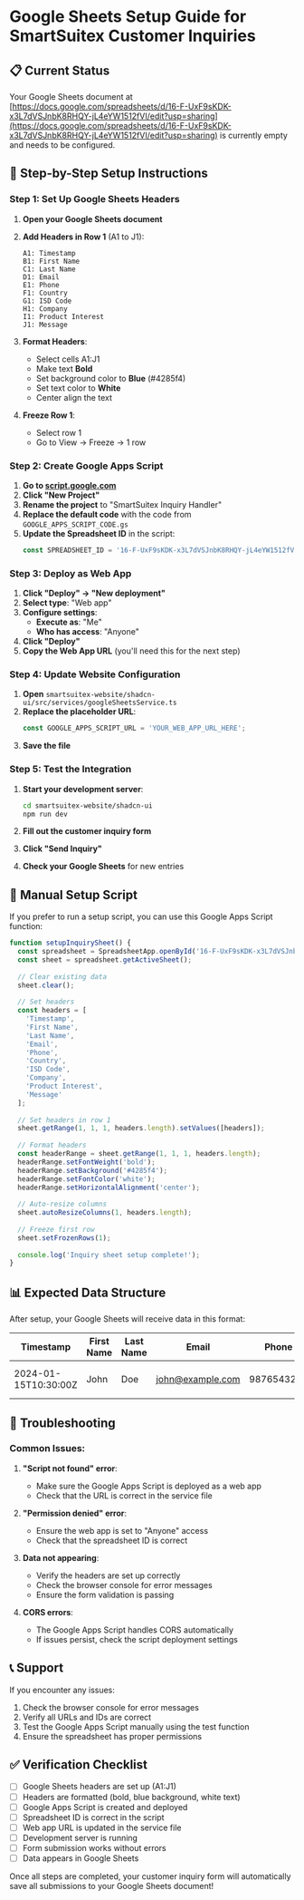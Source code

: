 # Google Sheets Setup Guide for SmartSuitex Customer Inquiries

## 📋 Current Status
Your Google Sheets document at [https://docs.google.com/spreadsheets/d/16-F-UxF9sKDK-x3L7dVSJnbK8RHQY-jL4eYW1512fVI/edit?usp=sharing](https://docs.google.com/spreadsheets/d/16-F-UxF9sKDK-x3L7dVSJnbK8RHQY-jL4eYW1512fVI/edit?usp=sharing) is currently empty and needs to be configured.

## 🚀 Step-by-Step Setup Instructions

### Step 1: Set Up Google Sheets Headers

1. **Open your Google Sheets document**
2. **Add Headers in Row 1** (A1 to J1):
   ```
   A1: Timestamp
   B1: First Name
   C1: Last Name
   D1: Email
   E1: Phone
   F1: Country
   G1: ISD Code
   H1: Company
   I1: Product Interest
   J1: Message
   ```

3. **Format Headers**:
   - Select cells A1:J1
   - Make text **Bold**
   - Set background color to **Blue** (#4285f4)
   - Set text color to **White**
   - Center align the text

4. **Freeze Row 1**:
   - Select row 1
   - Go to View → Freeze → 1 row

### Step 2: Create Google Apps Script

1. **Go to [script.google.com](https://script.google.com)**
2. **Click "New Project"**
3. **Rename the project** to "SmartSuitex Inquiry Handler"
4. **Replace the default code** with the code from `GOOGLE_APPS_SCRIPT_CODE.gs`
5. **Update the Spreadsheet ID** in the script:
   ```javascript
   const SPREADSHEET_ID = '16-F-UxF9sKDK-x3L7dVSJnbK8RHQY-jL4eYW1512fVI';
   ```

### Step 3: Deploy as Web App

1. **Click "Deploy" → "New deployment"**
2. **Select type**: "Web app"
3. **Configure settings**:
   - **Execute as**: "Me"
   - **Who has access**: "Anyone"
4. **Click "Deploy"**
5. **Copy the Web App URL** (you'll need this for the next step)

### Step 4: Update Website Configuration

1. **Open** `smartsuitex-website/shadcn-ui/src/services/googleSheetsService.ts`
2. **Replace the placeholder URL**:
   ```typescript
   const GOOGLE_APPS_SCRIPT_URL = 'YOUR_WEB_APP_URL_HERE';
   ```
3. **Save the file**

### Step 5: Test the Integration

1. **Start your development server**:
   ```bash
   cd smartsuitex-website/shadcn-ui
   npm run dev
   ```

2. **Fill out the customer inquiry form**
3. **Click "Send Inquiry"**
4. **Check your Google Sheets** for new entries

## 🔧 Manual Setup Script

If you prefer to run a setup script, you can use this Google Apps Script function:

```javascript
function setupInquirySheet() {
  const spreadsheet = SpreadsheetApp.openById('16-F-UxF9sKDK-x3L7dVSJnbK8RHQY-jL4eYW1512fVI');
  const sheet = spreadsheet.getActiveSheet();
  
  // Clear existing data
  sheet.clear();
  
  // Set headers
  const headers = [
    'Timestamp',
    'First Name',
    'Last Name',
    'Email',
    'Phone',
    'Country',
    'ISD Code',
    'Company',
    'Product Interest',
    'Message'
  ];
  
  // Set headers in row 1
  sheet.getRange(1, 1, 1, headers.length).setValues([headers]);
  
  // Format headers
  const headerRange = sheet.getRange(1, 1, 1, headers.length);
  headerRange.setFontWeight('bold');
  headerRange.setBackground('#4285f4');
  headerRange.setFontColor('white');
  headerRange.setHorizontalAlignment('center');
  
  // Auto-resize columns
  sheet.autoResizeColumns(1, headers.length);
  
  // Freeze first row
  sheet.setFrozenRows(1);
  
  console.log('Inquiry sheet setup complete!');
}
```

## 📊 Expected Data Structure

After setup, your Google Sheets will receive data in this format:

| Timestamp | First Name | Last Name | Email | Phone | Country | ISD Code | Company | Product Interest | Message |
|-----------|------------|-----------|-------|-------|---------|----------|---------|------------------|---------|
| 2024-01-15T10:30:00Z | John | Doe | john@example.com | 9876543210 | India | +91 | ABC Corp | hr-management | Looking for HR solution |

## 🚨 Troubleshooting

### Common Issues:

1. **"Script not found" error**:
   - Make sure the Google Apps Script is deployed as a web app
   - Check that the URL is correct in the service file

2. **"Permission denied" error**:
   - Ensure the web app is set to "Anyone" access
   - Check that the spreadsheet ID is correct

3. **Data not appearing**:
   - Verify the headers are set up correctly
   - Check the browser console for error messages
   - Ensure the form validation is passing

4. **CORS errors**:
   - The Google Apps Script handles CORS automatically
   - If issues persist, check the script deployment settings

## 📞 Support

If you encounter any issues:
1. Check the browser console for error messages
2. Verify all URLs and IDs are correct
3. Test the Google Apps Script manually using the test function
4. Ensure the spreadsheet has proper permissions

## ✅ Verification Checklist

- [ ] Google Sheets headers are set up (A1:J1)
- [ ] Headers are formatted (bold, blue background, white text)
- [ ] Google Apps Script is created and deployed
- [ ] Spreadsheet ID is correct in the script
- [ ] Web app URL is updated in the service file
- [ ] Development server is running
- [ ] Form submission works without errors
- [ ] Data appears in Google Sheets

Once all steps are completed, your customer inquiry form will automatically save all submissions to your Google Sheets document! 